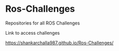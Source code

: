 # Ros-Challenges
Repositories for all ROS Challenges

Link to access challenges

https://shankarchalla987.github.io/Ros-Challenges/
